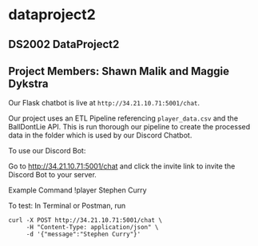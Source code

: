 # dataproject2

## DS2002 DataProject2
## Project Members: Shawn Malik and Maggie Dykstra

Our Flask chatbot is live at `http://34.21.10.71:5001/chat`.  

Our project uses an ETL Pipeline referencing `player_data.csv` and the BallDontLie API. This is run thorough our pipeline to create the processed data in the folder which is used by our Discord Chatbot.

To use our Discord Bot:

Go to http://34.21.10.71:5001/chat and click the invite link to invite the Discord Bot to your server.

Example Command !player Stephen Curry

To test:
In Terminal or Postman, run
```
curl -X POST http://34.21.10.71:5001/chat \
     -H "Content-Type: application/json" \
     -d '{"message":"Stephen Curry"}'
```

